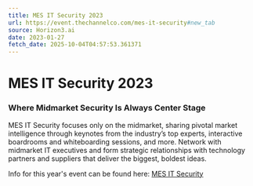 ```yaml
---
title: MES IT Security 2023
url: https://event.thechannelco.com/mes-it-security#new_tab
source: Horizon3.ai
date: 2023-01-27
fetch_date: 2025-10-04T04:57:53.361371
---
```


# MES IT Security 2023

### Where Midmarket Security Is Always Center Stage

MES IT Security focuses only on the midmarket, sharing pivotal market intelligence through keynotes from the industry’s top experts, interactive boardrooms and whiteboarding sessions, and more. Network with midmarket IT executives and form strategic relationships with technology partners and suppliers that deliver the biggest, boldest ideas.

Info for this year's event can be found here: [MES IT Security](https://event.thechannelco.com/mes-it-security/)